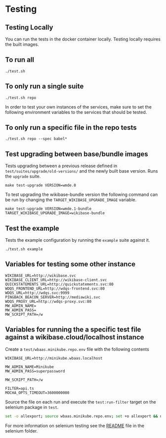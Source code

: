 # Testing


## Testing Locally

You can run the tests in the docker container locally. Testing locally requires the built images.

## To run all
```
./test.sh
```

## To only run a single suite
```
./test.sh repo
```

In order to test your own instances of the services, make sure to set the following environment variables to the services that should be tested. 


## To only run a specific file in the repo tests
```
./test.sh repo --spec babel*
```

## Test upgrading between base/bundle images

Tests upgrading between a previous release defined in `test/suites/upgrade/old-versions/` and the newly built base version. Runs the `upgrade` suite.

```
make test-upgrade VERSION=wmde.0
```

To test upgrading the wikibase-bundle version the following command can be run by changing the `TARGET_WIKIBASE_UPGRADE_IMAGE` variable.

```
make test-upgrade VERSION=wmde.1-bundle TARGET_WIKIBASE_UPGRADE_IMAGE=wikibase-bundle
```

## Test the example

Tests the example configuration by running the `example` suite against it.

```
./test.sh example
```

##  Variables for testing some other instance
```
WIKIBASE_URL=http://wikibase.svc
WIKIBASE_CLIENT_URL=http://wikibase-client.svc
QUICKSTATEMENTS_URL=http://quickstatements.svc:80
WDQS_FRONTEND_URL=http://wdqs-frontend.svc:80
WDQS_URL=http://wdqs.svc:9999
PINGBACK_BEACON_SERVER=http://mediawiki.svc
WDQS_PROXY_URL=http://wdqs-proxy.svc:80
MW_ADMIN_NAME=
MW_ADMIN_PASS=
MW_SCRIPT_PATH=/w
```

## Variables for running the a specific test file against a wikibase.cloud/localhost instance

Create a `test/wbaas.minikube.repo.env` file with the following contents

```
WIKIBASE_URL=http://minikube.wbaas.localhost

MW_ADMIN_NAME=Minikube
MW_ADMIN_PASS=superpassword

MW_SCRIPT_PATH=/w

FILTER=api.ts
MOCHA_OPTS_TIMEOUT=3600000000
```

Source the file on each run and execute the `test:run-filter` target on the selenium package in `test`.

```bash
set -o allexport; source wbaas.minikube.repo.env; set +o allexport && npm run test:run-filter
```

For more information on selenium testing see the [README](../../test/selenium/README.md) file in the selenium folder.
